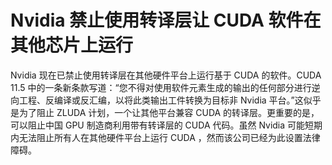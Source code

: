 # **Nvidia 禁止使用转译层让 CUDA 软件在其他芯片上运行**

 Nvidia 现在已禁止使用转译层在其他硬件平台上运行基于 CUDA 的软件。CUDA 11.5 中的一条新条款写道：“您不得对使用软件元素生成的输出的任何部分进行逆向工程、反编译或反汇编，以将此类输出工件转换为目标非 Nvidia 平台。”这似乎是为了阻止 ZLUDA 计划，一个让其他平台兼容 CUDA 的转译层。更重要的是，可以阻止中国 GPU 制造商利用带有转译层的 CUDA 代码。虽然 Nvidia 可能短期内无法阻止所有人在其他硬件平台上运行 CUDA ，然而该公司已经为此设置法律障碍。
